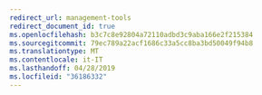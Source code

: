 ```yaml
---
redirect_url: management-tools
redirect_document_id: true
ms.openlocfilehash: b3c7c8e92804a72110adbd3c9aba166e2f215384
ms.sourcegitcommit: 79ec789a22acf1686c33a5cc8ba3bd50049f94b8
ms.translationtype: MT
ms.contentlocale: it-IT
ms.lasthandoff: 04/28/2019
ms.locfileid: "36186332"
---
```

